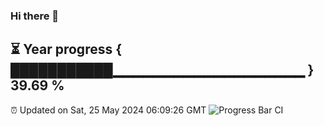 ### Hi there 👋
⏳ Year progress { ███████████▁▁▁▁▁▁▁▁▁▁▁▁▁▁▁▁▁▁▁ } 39.69 %
---
⏰ Updated on Sat, 25 May 2024 06:09:26 GMT
![Progress Bar CI](https://github.com/Moyi321/Moyi321/workflows/Progress%20Bar%20CI/badge.svg)
